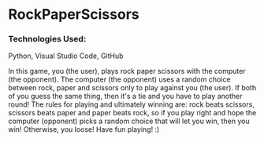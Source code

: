 # RockPaperScissors

<h3>Technologies Used: </h3>
<p>Python, Visual Studio Code, GitHub</p>

In this game, you (the user), plays rock paper scissors with the computer (the opponent).
The computer (the opponent) uses a random choice between rock, paper and scissors only to play against you (the user).
If both of you guess the same thing, then it's a tie and you have to play another round!
The rules for playing and ultimately winning are: rock beats scissors, scissors beats paper and paper beats rock, so if you play right and hope the computer (opponent) picks a random choice that will let you win, then you win! Otherwise, you loose!
Have fun playing! :)


